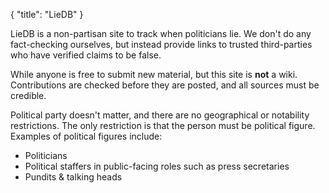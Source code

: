 {
  "title": "LieDB"
}

LieDB is a non-partisan site to track when politicians lie.  We
don't do any fact-checking ourselves, but instead provide links to
trusted third-parties who have verified claims to be false.

While anyone is free to submit new material, but this site is **not**
a wiki.  Contributions are checked before they are posted, and all
sources must be credible.

Political party doesn't matter, and there are no geographical or
notability restrictions.  The only restriction is that the person must
be political figure.  Examples of political figures include:

 * Politicians
 * Political staffers in public-facing roles such as press secretaries
 * Pundits & talking heads
